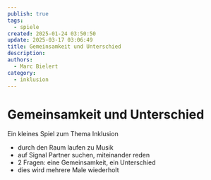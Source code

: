```yaml
---
publish: true
tags:
  - spiele
created: 2025-01-24 03:50:50
update: 2025-03-17 03:06:49
title: Gemeinsamkeit und Unterschied
description: 
authors:
  - Marc Bielert
category:
  - inklusion
---
```


# Gemeinsamkeit und Unterschied

Ein kleines Spiel zum Thema Inklusion

- durch den Raum laufen zu Musik
- auf Signal Partner suchen, miteinander reden
- 2 Fragen: eine Gemeinsamkeit, ein Unterschied
- dies wird mehrere Male wiederholt